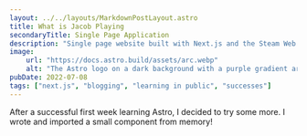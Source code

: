 ```yaml
---
layout: ../../layouts/MarkdownPostLayout.astro
title: What is Jacob Playing
secondaryTitle: Single Page Application
description: "Single page website built with Next.js and the Steam Web API to track user data."
image:
    url: "https://docs.astro.build/assets/arc.webp"
    alt: "The Astro logo on a dark background with a purple gradient arc."
pubDate: 2022-07-08
tags: ["next.js", "blogging", "learning in public", "successes"]
---
```


After a successful first week learning Astro, I decided to try some more. I wrote and imported a small component from memory!